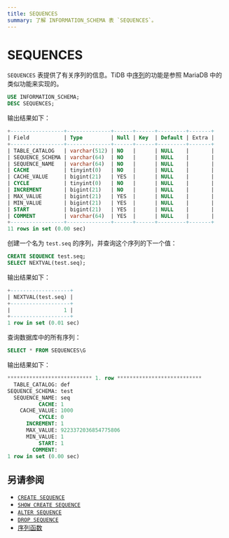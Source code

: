 ```yaml
---
title: SEQUENCES
summary: 了解 INFORMATION_SCHEMA 表 `SEQUENCES`。
---
```


# SEQUENCES

`SEQUENCES` 表提供了有关序列的信息。TiDB 中[序列](/sql-statements/sql-statement-create-sequence.md)的功能是参照 MariaDB 中的类似功能来实现的。

```sql
USE INFORMATION_SCHEMA;
DESC SEQUENCES;
```

输出结果如下：

```sql
+-----------------+--------------+------+------+---------+-------+
| Field           | Type         | Null | Key  | Default | Extra |
+-----------------+--------------+------+------+---------+-------+
| TABLE_CATALOG   | varchar(512) | NO   |      | NULL    |       |
| SEQUENCE_SCHEMA | varchar(64)  | NO   |      | NULL    |       |
| SEQUENCE_NAME   | varchar(64)  | NO   |      | NULL    |       |
| CACHE           | tinyint(0)   | NO   |      | NULL    |       |
| CACHE_VALUE     | bigint(21)   | YES  |      | NULL    |       |
| CYCLE           | tinyint(0)   | NO   |      | NULL    |       |
| INCREMENT       | bigint(21)   | NO   |      | NULL    |       |
| MAX_VALUE       | bigint(21)   | YES  |      | NULL    |       |
| MIN_VALUE       | bigint(21)   | YES  |      | NULL    |       |
| START           | bigint(21)   | YES  |      | NULL    |       |
| COMMENT         | varchar(64)  | YES  |      | NULL    |       |
+-----------------+--------------+------+------+---------+-------+
11 rows in set (0.00 sec)
```

创建一个名为 `test.seq` 的序列，并查询这个序列的下一个值：

```sql
CREATE SEQUENCE test.seq;
SELECT NEXTVAL(test.seq);
```

输出结果如下：

```sql
+-------------------+
| NEXTVAL(test.seq) |
+-------------------+
|                 1 |
+-------------------+
1 row in set (0.01 sec)
```

查询数据库中的所有序列：

```sql
SELECT * FROM SEQUENCES\G
```

输出结果如下：

```sql
*************************** 1. row ***************************
  TABLE_CATALOG: def
SEQUENCE_SCHEMA: test
  SEQUENCE_NAME: seq
          CACHE: 1
    CACHE_VALUE: 1000
          CYCLE: 0
      INCREMENT: 1
      MAX_VALUE: 9223372036854775806
      MIN_VALUE: 1
          START: 1
        COMMENT:
1 row in set (0.00 sec)
```

## 另请参阅

- [`CREATE SEQUENCE`](/sql-statements/sql-statement-create-sequence.md)
- [`SHOW CREATE SEQUENCE`](/sql-statements/sql-statement-show-create-sequence.md)
- [`ALTER SEQUENCE`](/sql-statements/sql-statement-alter-sequence.md)
- [`DROP SEQUENCE`](/sql-statements/sql-statement-drop-sequence.md)
- [序列函数](/functions-and-operators/sequence-functions.md)
